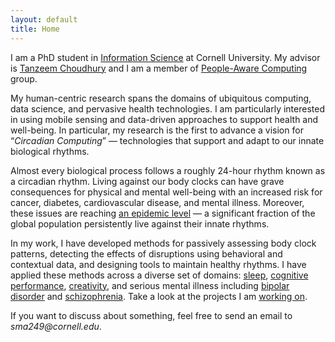 ```yaml
---
layout: default
title: Home
---
```


I am a PhD student in [Information Science][info-sci] at Cornell University.
My advisor is [Tanzeem Choudhury][tanzeem] and I am a member of
[People-Aware Computing][pac-group] group.

My human-centric research spans the domains of ubiquitous computing, data
science, and pervasive health technologies. I am particularly interested in
using mobile sensing and data-driven approaches to support health and well-being.
In particular, my research is the first to advance a vision for
“_Circadian Computing_” — technologies that support and adapt to our innate
biological rhythms.

Almost every biological process follows a roughly 24-hour rhythm known as a
circadian rhythm. Living against our body clocks can have grave consequences
for physical and mental well-being with an increased risk for cancer, diabetes,
cardiovascular disease, and mental illness. Moreover, these issues are reaching
[an epidemic level][roenneberg-nature] — a significant fraction of the global
population persistently live against their innate rhythms.

In my work, I have developed methods for passively assessing body clock
patterns, detecting the effects of disruptions using behavioral and
contextual data, and designing tools to maintain healthy rhythms.
I have applied these methods across a diverse set of domains: [sleep][sleep],
[cognitive performance][alertness], [creativity][creativity], and
serious mental illness including [bipolar disorder][moodrhythm-project] and
[schizophrenia][eureka-project]. Take a look at the projects I am
[working on](/projects).


If you want to discuss about something, feel free to send an email to
_sma249@cornell.edu_.

[info-sci]: http://infosci.cornell.edu/
[pac-group]: http://pac.cs.cornell.edu/
[tanzeem]: http://www.cs.cornell.edu/~tanzeem/
[clockwise-project]: projects/clockwise.html
[moodrhythm-project]: projects/mood-rhythm.html
[eureka-project]: projects/eureka.html
[alertness]: projects/alertness-performance.html
[creativity]: projects/creativity.html
[sleep]: projects/cr-distruption-phone-sensing.html
[roenneberg-nature]: http://www.nature.com/nature/journal/v498/n7455/full/498427a.html
